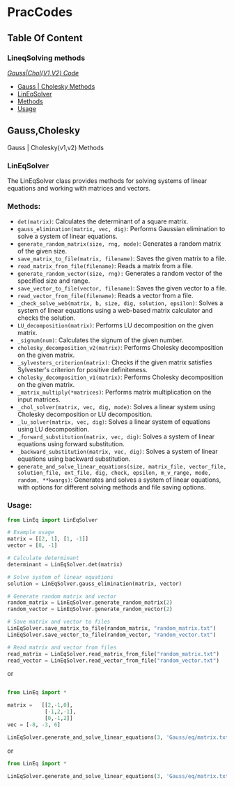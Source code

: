 # PracCodes

## Table Of Content
### LineqSolving methods
<p><em><a href="https://github.com/VIA-s-acc/Prac_Codes/tree/main/Gauss">Gauss|Chol(V1,V2) Code</a></em></p>
<ul>
    <li><a href="#gauss,cholesky">Gauss | Cholesky Methods</a></li>
    <li><a href="#lineqsolver">LinEqSolver</a></li>
    <li><a href="#methods">Methods</a></li>
    <li><a href="#usage">Usage</a></li>
</ul>



## Gauss,Cholesky

Gauss | Cholesky(v1,v2) Methods

### LinEqSolver

The LinEqSolver class provides methods for solving systems of linear equations and working with matrices and vectors.

### Methods:

-    `det(matrix)`: Calculates the determinant of a square matrix.
-    `gauss_elimination(matrix, vec, dig)`: Performs Gaussian elimination to solve a system of linear equations.
-    `generate_random_matrix(size, rng, mode)`: Generates a random matrix of the given size.
-    `save_matrix_to_file(matrix, filename)`: Saves the given matrix to a file.
-    `read_matrix_from_file(filename)`: Reads a matrix from a file.
-    `generate_random_vector(size, rng):` Generates a random vector of the specified size and range.
-    `save_vector_to_file(vector, filename)`: Saves the given vector to a file.
-    `read_vector_from_file(filename)`: Reads a vector from a file.
-    `_check_solve_web(matrix, b, size, dig, solution, epsilon)`: Solves a system of linear equations using a web-based matrix calculator and checks the solution.
-    `LU_decomposition(matrix)`: Performs LU decomposition on the given matrix.
-    `_signum(num)`: Calculates the signum of the given number.
-    `cholesky_decomposition_v2(matrix)`: Performs Cholesky decomposition on the given matrix.
-    `_sylvesters_criterion(matrix)`: Checks if the given matrix satisfies Sylvester's criterion for positive definiteness.
-    `cholesky_decomposition_v1(matrix)`: Performs Cholesky decomposition on the given matrix.
-    `_matrix_multiply(*matrices)`: Performs matrix multiplication on the input matrices.
-    `_chol_solver(matrix, vec, dig, mode)`: Solves a linear system using Cholesky decomposition or LU decomposition.
-    `_lu_solver(matrix, vec, dig)`: Solves a linear system of equations using LU decomposition.
-    `_forward_substitution(matrix, vec, dig)`: Solves a system of linear equations using forward substitution.
-    `_backward_substitution(matrix, vec, dig)`: Solves a system of linear equations using backward substitution.
-    `generate_and_solve_linear_equations(size, matrix_file, vector_file, solution_file, ext_file, dig, check, epsilon, m_v_range, mode, random, **kwargs)`: Generates and solves a system of linear equations, with options for different solving methods and file saving options.

### Usage:

```python
from LinEq import LinEqSolver

# Example usage
matrix = [[2, 1], [1, -1]]
vector = [8, -1]

# Calculate determinant
determinant = LinEqSolver.det(matrix)

# Solve system of linear equations
solution = LinEqSolver.gauss_elimination(matrix, vector)

# Generate random matrix and vector
random_matrix = LinEqSolver.generate_random_matrix(2)
random_vector = LinEqSolver.generate_random_vector(2)

# Save matrix and vector to files
LinEqSolver.save_matrix_to_file(random_matrix, "random_matrix.txt")
LinEqSolver.save_vector_to_file(random_vector, "random_vector.txt")

# Read matrix and vector from files
read_matrix = LinEqSolver.read_matrix_from_file("random_matrix.txt")
read_vector = LinEqSolver.read_vector_from_file("random_vector.txt")
```

or 
```python

from LinEq import *

matrix =   [[2,-1,0],
            [-1,2,-1],
            [0,-1,2]] 
vec = [-8, -3, 6]

LinEqSolver.generate_and_solve_linear_equations(3, 'Gauss/eq/matrix.txt', 'Gauss/eq/vec.txt', 'Gauss/eq/sol.txt', 'Gauss/eq/sol_ext.txt',dig = 5, m_v_range=(10,10),check=False, mode = 'chol_v1', random = False, matrix = matrix, vector = vec)  

```


or 
```python
from LinEq import *

LinEqSolver.generate_and_solve_linear_equations(3, 'Gauss/eq/matrix.txt', 'Gauss/eq/vec.txt', 'Gauss/eq/sol.txt', 'Gauss/eq/sol_ext.txt',dig = 5, m_v_range=(10,10),check=False, mode = 'chol_v1', random = True)  

```
